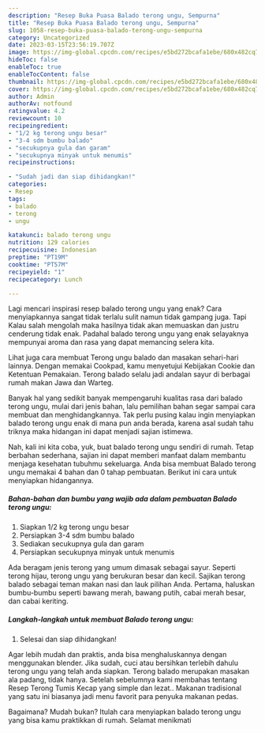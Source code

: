 ```yaml
---
description: "Resep Buka Puasa Balado terong ungu, Sempurna"
title: "Resep Buka Puasa Balado terong ungu, Sempurna"
slug: 1058-resep-buka-puasa-balado-terong-ungu-sempurna
category: Uncategorized
date: 2023-03-15T23:56:19.707Z
image: https://img-global.cpcdn.com/recipes/e5bd272bcafa1ebe/680x482cq70/balado-terong-ungu-foto-resep-utama.jpg
hideToc: false
enableToc: true
enableTocContent: false
thumbnail: https://img-global.cpcdn.com/recipes/e5bd272bcafa1ebe/680x482cq70/balado-terong-ungu-foto-resep-utama.jpg
cover: https://img-global.cpcdn.com/recipes/e5bd272bcafa1ebe/680x482cq70/balado-terong-ungu-foto-resep-utama.jpg
author: Admin
authorAv: notfound
ratingvalue: 4.2
reviewcount: 10
recipeingredient:
- "1/2 kg terong ungu besar"
- "3-4 sdm bumbu balado"
- "secukupnya gula dan garam"
- "secukupnya minyak untuk menumis"
recipeinstructions:

- "Sudah jadi dan siap dihidangkan!"
categories:
- Resep
tags:
- balado
- terong
- ungu

katakunci: balado terong ungu 
nutrition: 129 calories
recipecuisine: Indonesian
preptime: "PT19M"
cooktime: "PT57M"
recipeyield: "1"
recipecategory: Lunch

---
```



Lagi mencari inspirasi resep balado terong ungu yang enak? Cara menyiapkannya sangat tidak terlalu sulit namun tidak gampang juga. Tapi Kalau salah mengolah maka hasilnya tidak akan memuaskan dan justru cenderung tidak enak. Padahal balado terong ungu yang enak selayaknya mempunyai aroma dan rasa yang dapat memancing selera kita.


Lihat juga cara membuat Terong ungu balado dan masakan sehari-hari lainnya. Dengan memakai Cookpad, kamu menyetujui Kebijakan Cookie dan Ketentuan Pemakaian. Terong balado selalu jadi andalan sayur di berbagai rumah makan Jawa dan Warteg.

Banyak hal yang sedikit banyak mempengaruhi kualitas rasa dari balado terong ungu, mulai dari jenis bahan, lalu pemilihan bahan segar sampai cara membuat dan menghidangkannya. Tak perlu pusing kalau ingin menyiapkan balado terong ungu enak di mana pun anda berada, karena asal sudah tahu triknya maka hidangan ini dapat menjadi sajian istimewa.


Nah, kali ini kita coba, yuk, buat balado terong ungu sendiri di rumah. Tetap berbahan sederhana, sajian ini dapat memberi manfaat dalam membantu menjaga kesehatan tubuhmu sekeluarga. Anda bisa membuat Balado terong ungu memakai 4 bahan dan 0 tahap pembuatan. Berikut ini cara untuk menyiapkan hidangannya.

<!--inarticleads1-->

##### Bahan-bahan dan bumbu yang wajib ada dalam pembuatan Balado terong ungu:

1. Siapkan 1/2 kg terong ungu besar
1. Persiapkan 3-4 sdm bumbu balado
1. Sediakan secukupnya gula dan garam
1. Persiapkan secukupnya minyak untuk menumis


Ada beragam jenis terong yang umum dimasak sebagai sayur. Seperti terong hijau, terong ungu yang berukuran besar dan kecil. Sajikan terong balado sebagai teman makan nasi dan lauk pilihan Anda. Pertama, haluskan bumbu-bumbu seperti bawang merah, bawang putih, cabai merah besar, dan cabai keriting. 

<!--inarticleads2-->

##### Langkah-langkah untuk membuat Balado terong ungu:


1. Selesai dan siap dihidangkan!

Agar lebih mudah dan praktis, anda bisa menghaluskannya dengan menggunakan blender. Jika sudah, cuci atau bersihkan terlebih dahulu terong ungu yang telah anda siapkan. Terong balado merupakan masakan ala padang, tidak hanya. Setelah sebelumnya kami membahas tentang Resep Terong Tumis Kecap yang simple dan lezat.. Makanan tradisional yang satu ini biasanya jadi menu favorit para penyuka makanan pedas. 

Bagaimana? Mudah bukan? Itulah cara menyiapkan balado terong ungu yang bisa kamu praktikkan di rumah. Selamat menikmati

